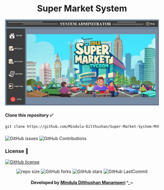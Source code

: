 <div align="center">

# Super Market System
</div>

<img src="https://github.com/Mindula-Dilthushan/Super-Market-System-MVC/blob/master/img/SharedScreenshot.jpg"> 

#### Clone this repository ✅
```md
git clone https://github.com/Mindula-Dilthushan/Super-Market-System-MVC.git
```
###

![GitHub issues](https://img.shields.io/github/issues/Mindula-Dilthushan/Super-Market-System-MVC?&labelColor=black&color=eb3b5a&label=Issues&logo=issues&logoColor=black&style=for-the-badge)
![GitHub Contributions](https://img.shields.io/github/contributors/Mindula-Dilthushan/Super-Market-System-MVC?&labelColor=black&color=8854d0&style=for-the-badge)

### License 📝
[![GitHub license](https://img.shields.io/github/master/Mindula-Dilthushan/Super-Market-System-MVC?&labelColor=black&color=3867d6&style=for-the-badge)](https://github.com/Mindula-Dilthushan/Super-Market-System-MVC/blob/license/LICENSE)

<div align="center">

![repo size](https://img.shields.io/github/repo-size/Mindula-Dilthushan/Super-Market-System-MVC?label=Repo%20Size&style=for-the-badge&labelColor=black&color=20bf6b)
![GitHub forks](https://img.shields.io/github/forks/Mindula-Dilthushan/Super-Market-System-MVC?&labelColor=black&color=0fb9b1&style=for-the-badge)
![GitHub stars](https://img.shields.io/github/stars/Mindula-Dilthushan/Super-Market-System-MVC?&labelColor=black&color=f7b731&style=for-the-badge)
![GitHub LastCommit](https://img.shields.io/github/last-commit/Mindula-Dilthushan/Super-Market-System-MVC?logo=github&labelColor=black&color=d1d8e0&style=for-the-badge)

</div>

<div align="center"> 

#### Developed by [Mindula Dilthushan Manamperi](http://minduladilthushan.netlify.app/) ^_~
</div>








